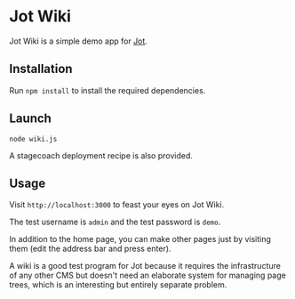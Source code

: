 # Jot Wiki

Jot Wiki is a simple demo app for [Jot](http://github.com/boutell/jot). 

## Installation

Run `npm install` to install the required dependencies.

## Launch

    node wiki.js

A stagecoach deployment recipe is also provided.

## Usage

Visit `http://localhost:3000` to feast your eyes on Jot Wiki.

The test username is `admin` and the test password is `demo`.

In addition to the home page, you can make other pages just by visiting them (edit the address bar and press enter).

A wiki is a good test program for Jot because it requires the infrastructure of any other CMS but doesn't need an elaborate system for managing page trees, which is an interesting but entirely separate problem.
